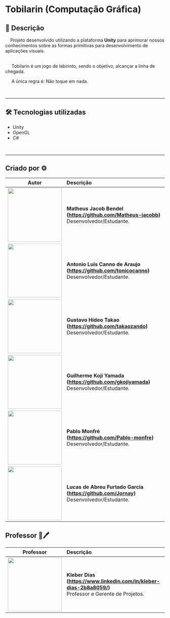 # Tobilarin (Computação Gráfica)

## 📃 **Descrição**

&nbsp;&nbsp;&nbsp;&nbsp;Projeto desenvolvido utilizando a plataforma **Unity** para aprimorar nossos conhecimentos sobre as formas primitivas para desenvolvimento de aplicações visuais. 

<br>
&nbsp;&nbsp;&nbsp;&nbsp; Tobilarin é um jogo de labirinto, sendo o objetivo, alcançar a linha de chegada. <br>

&nbsp;&nbsp;&nbsp;&nbsp; A única regra é: Não toque em nada.

<br>

---

## 🛠 **Tecnologias utilizadas**

- Unity
- OpenGL
- C#
 
<br>

---
## Criado por ⚙

| Autor | Descrição |
| :---: | :--- |
| <img src="https://avatars.githubusercontent.com/u/70240646?v=4" width="170"> | **Matheus Jacob Bendel (https://github.com/Matheus-jacobb)**<br> Desenvolvedor/Estudante.<br> ||
<img src="https://avatars.githubusercontent.com/u/69996623?v=4" width="170"> | **Antonio Luis Canno de Araujo (https://github.com/tonicocanno)**<br> Desenvolvedor/Estudante.<br> ||
<img src="https://avatars.githubusercontent.com/u/69652926?v=4" width="170"> | **Gustavo Hideo Takao (https://github.com/takaozando)**<br> Desenvolvedor/Estudante.<br> ||
<img src="https://avatars.githubusercontent.com/u/70176420?v=4" width="170"> | **Guilherme Koji Yamada (https://github.com/gkojiyamada)**<br> Desenvolvedor/Estudante.<br> ||
<img src="https://avatars.githubusercontent.com/u/70293915?v=4" width="170"> | **Pablo Monfré (https://github.com/Pablo-monfre)**<br> Desenvolvedor/Estudante.<br> ||
<img src="https://avatars.githubusercontent.com/u/52716819?v=4" width="170"> | **Lucas de Abreu Furtado Garcia (https://github.com/Jornay)**<br> Desenvolvedor/Estudante.<br> ||
## Professor 📖🖊

| Professor| Descrição |
| :---: | :--- |
<img src="https://media-exp1.licdn.com/dms/image/C5103AQFstkU6Db3nQg/profile-displayphoto-shrink_400_400/0/1517349033232?e=1640822400&v=beta&t=rennPXSj5qWs1q5qgEuSxUCxoAC_JoHtknfA3t0QqCw" width="170"> | **Kleber Dias (https://www.linkedin.com/in/kleber-dias-2b8a8059/)**<br> Professor e Gerente de Projetos.<br> ||

